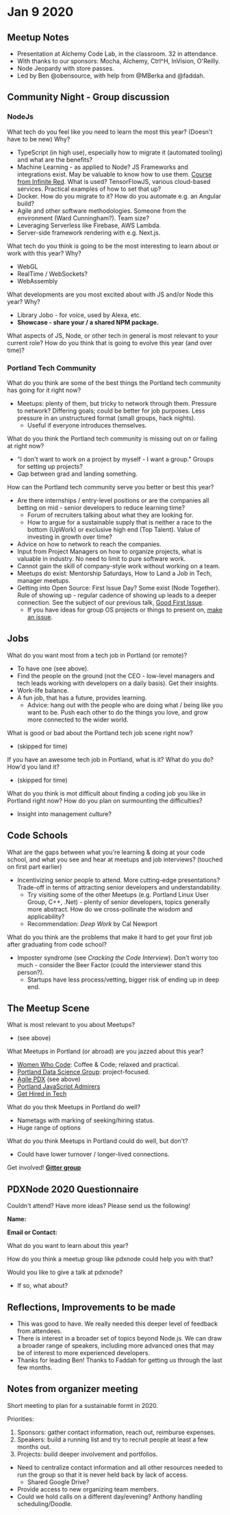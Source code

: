 # Jan 9 2020

## Meetup Notes

* Presentation at Alchemy Code Lab, in the classroom. 32 in attendance.
* With thanks to our sponsors: Mocha, Alchemy, Ctrl^H, InVision, O'Reilly.
* Node Jeopardy with store passes.
* Led by Ben @obensource, with help from @MBerka and @faddah.

## Community Night - Group discussion

### NodeJs

What tech do you feel like you need to learn the most this year? (Doesn't have to be new) Why?

* TypeScript (in high use), especially how to migrate it (automated tooling) and what are the benefits?
* Machine Learning - as applied to Node? JS Frameworks and integrations exist. May be valuable to know how to use them. [Course from Infinite Red](https://infinite.red/machinelearning). What is used? TensorFlowJS, various cloud-based services. Practical examples of how to set that up?
* Docker. How do you migrate to it? How do you automate e.g. an Angular build?
* Agile and other software methodologies. Someone from the environment (Ward Cunningham?). Team size?
* Leveraging Serverless like Firebase, AWS Lambda.
* Server-side framework rendering with e.g. Next.js.

What tech do you think is going to be the most interesting to learn about or work with this year? Why?

* WebGL
* RealTime / WebSockets?
* WebAssembly

What developments are you most excited about with JS and/or Node this year? Why?

* Library Jobo - for voice, used by Alexa, etc.
* **Showcase - share your / a shared NPM package.**

What aspects of JS, Node, or other tech in general is most relevant to your current role? How do you think that is going to evolve this year (and over time)?

### Portland Tech Community

What do you think are some of the best things the Portland tech community has going for it right now?

* Meetups: plenty of them, but tricky to network through them. Pressure to network? Differing goals; could be better for job purposes. Less pressure in an unstructured format (small groups, hack nights).
  * Useful if everyone introduces themselves.

What do you think the Portland tech community is missing out on or failing at right now?

* "I don't want to work on a project by myself - I want a group." Groups for setting up projects?
* Gap between grad and landing something.

How can the Portland tech community serve you better or best this year?

* Are there internships / entry-level positions or are the companies all betting on mid - senior developers to reduce learning time?
  * Forum of recruiters talking about what they are looking for.
  * How to argue for a sustainable supply that is neither a race to the bottom (UpWork) or exclusive high end (Top Talent). Value of investing in growth over time?
* Advice on how to network to reach the companies.
* Input from Project Managers on how to organize projects, what is valuable in industry. No need to limit to pure software work.
* Cannot gain the skill of company-style work without working on a team.
* Meetups do exist: Mentorship Saturdays, How to Land a Job in Tech, manager meetups.
* Getting into Open Source: First Issue Day? Some exist (Node Together). Rule of showing up - regular cadence of showing up leads to a deeper connection. See the subject of our previous talk, [Good First Issue](https://www.npmjs.com/package/good-first-issue).
  * If you have ideas for group OS projects or things to present on, [make an issue](https://github.com/PDXNode/pdxnode/issues/).

## Jobs

What do you want most from a tech job in Portland (or remote)?

* To have one (see above).
* Find the people on the ground (not the CEO - low-level managers and tech leads working with developers on a daily basis). Get their insights.
* Work-life balance.
* A fun job, that has a future, provides learning.
  * Advice: hang out with the people who are doing what / being like you want to be. Push each other to do the things you love, and grow more connected to the wider world.

What is good or bad about the Portland tech job scene right now?

* (skipped for time)

If you have an awesome tech job in Portland, what is it? What do you do? How'd you land it?

* (skipped for time)

What do you think is mot difficult about finding a coding job you like in Portland right now? How do you plan on surmounting the difficulties?

* Insight into management culture?

## Code Schools

What are the gaps between what you're learning & doing at your code school, and what you see and hear at meetups and job interviews?
(touched on first part earlier)

* Incentivizing senior people to attend. More cutting-edge presentations? Trade-off in terms of attracting senior developers and understandability.
  * Try visiting some of the other Meetups (e.g. Portland Linux User Group, C++, .Net) - plenty of senior developers, topics generally more abstract. How do we cross-pollinate the wisdom and applicability?
  * Recommendation: *Deep Work* by Cal Newport

What do you think are the problems that make it hard to get your first job after graduating from code school?

* Imposter syndrome (see *Cracking the Code Interview*). Don't worry too much - consider the Beer Factor (could the interviewer stand this person?).
  * Startups have less process/vetting, bigger risk of ending up in deep end.

## The Meetup Scene

What is most relevant to you about Meetups?

* (see above)

What Meetups in Portland (or abroad) are you jazzed about this year?

* [Women Who Code](https://www.womenwhocode.com/portland): Coffee & Code; relaxed and practical.
* [Portland Data Science Group](https://www.meetup.com/Portland-Data-Science-Group/): project-focused.
* [Agile PDX](https://agilepdx.org) (see above)
* [Portland JavaScript Admirers](https://www.meetup.com/Portland-JavaScript-Admirers/)
* [Get Hired in Tech](https://www.meetup.com/Get-Hired-in-tech-and-healthcare/)

What do you thnk Meetups in Portland do well?

* Nametags with marking of seeking/hiring status.
* Huge range of options

What do you think Meetups in Portland could do well, but don't?

* Could have lower turnover / longer-lived connections.

Get involved! **[Gitter group](https://gitter.im/pdxnode/Lobby)**

## PDXNode 2020 Questionnaire

Couldn't attend? Have more ideas? Please send us the following!

**Name:**

**Email or Contact:**

What do you want to learn about this year?

How do you think a meetup group like pdxnode could help you with that?

Would you like to give a talk at pdxnode?

* If so, what about?

## Reflections, Improvements to be made

* This was good to have. We really needed this deeper level of feedback from attendees.
* There is interest in a broader set of topics beyond Node.js. We can draw a broader range of speakers, including more advanced ones that may be of interest to more experienced developers.
* Thanks for leading Ben! Thanks to Faddah for getting us through the last few months.

## Notes from organizer meeting

Short meeting to plan for a sustainable formt in 2020.

Priorities:

1. Sponsors: gather contact information, reach out, reimburse expenses.
2. Speakers: build a running list and try to recruit people at least a few months out.
3. Projects: build deeper involvement and portfolios.

* Need to centralize contact information and all other resources needed to run the group so that it is never held back by lack of access.
  * Shared Google Drive?
* Provide access to new organizing team members.
* Could we hold calls on a different day/evening? Anthony handling scheduling/Doodle.
